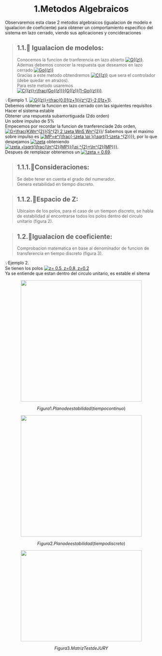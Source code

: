 # <center> 1.Metodos Algebraicos </center>

Observaremos esta clase 2 metodos algebraicos (igualacion de modelo e igualacion de coeficiente) para obtener un comportamiento especifico del sistema en lazo cerrado, viendo sus aplicaciones y concideraciones

> ## 1.1.🔑 Igualacion de modelos:
> Conocemos la funcion de tranferencia en lazo abierto <a href="http://www.alciro.org/tools/matematicas/editor-ecuaciones.jsp?eq=G{(z)}"><img src="http://www.alciro.org/cgi/tex.cgi?G{(z)}" title="G{(z)}" border="0" /></a>.\
> Ademas debemos conocer la respuesta que deseamos en lazo cerrado <a href="http://www.alciro.org/tools/matematicas/editor-ecuaciones.jsp?eq=Go{(z)}"><img src="http://www.alciro.org/cgi/tex.cgi?Go{(z)}" title="Go{(z)}" border="0" /></a>\
> Gracias a este metodo obtendremos <a href="http://www.alciro.org/tools/matematicas/editor-ecuaciones.jsp?eq=C{(z)}"><img src="http://www.alciro.org/cgi/tex.cgi?C{(z)}" title="C{(z)}" border="0" /></a> que sera el controlador (debe quedar en atrazos).\
> Para este metodo usaremos <a href="http://www.alciro.org/tools/matematicas/editor-ecuaciones.jsp?eq=C{(z)}=\frac{Go{(z)}}{G{(z)}(1-Go{(z)})}"><img src="http://www.alciro.org/cgi/tex.cgi?C{(z)}=\frac{Go{(z)}}{G{(z)}(1-Go{(z)})}" title="C{(z)}=\frac{Go{(z)}}{G{(z)}(1-Go{(z)})}" border="0" /></a>.

💡Ejemplo 1. <a href="http://www.alciro.org/tools/matematicas/editor-ecuaciones.jsp?eq=G{(z)}=\frac{0,01(z+1)}{z^{2}-2,01z+1}"><img src="http://www.alciro.org/cgi/tex.cgi?G{(z)}=\frac{0,01(z+1)}{z^{2}-2,01z+1}" title="G{(z)}=\frac{0,01(z+1)}{z^{2}-2,01z+1}" border="0" /></a>.\
Debemos obtener la funcion en lazo cerrado con las siguientes requisitos\
Hacer el sistema estable\
Obtener una respuesta subamortiguada (2do orden)\
Un sobre impulso de 5%\
Empecemos por recordar la funcion de tranferenciade 2do orden, <a href="http://www.alciro.org/tools/matematicas/editor-ecuaciones.jsp?eq=G=\frac{KWn^{2}}{S^{2} 2 \zeta WnS Wn^{2}}"><img src="http://www.alciro.org/cgi/tex.cgi?G=\frac{KWn^{2}}{S^{2} 2 \zeta WnS Wn^{2}}" title="G=\frac{KWn^{2}}{S^{2} 2 \zeta WnS Wn^{2}}" border="0" /></a>/
Sabemos que el maximo sobre impulso es <a href="http://www.alciro.org/tools/matematicas/editor-ecuaciones.jsp?eq=MP=e^{\frac{-\zeta \pi }{\sqrt{1-\zeta ^{2}}}}"><img src="http://www.alciro.org/cgi/tex.cgi?MP=e^{\frac{-\zeta \pi }{\sqrt{1-\zeta ^{2}}}}" title="MP=e^{\frac{-\zeta \pi }{\sqrt{1-\zeta ^{2}}}}" border="0" /></a>, por lo que despejamos <a href="http://www.alciro.org/tools/matematicas/editor-ecuaciones.jsp?eq=\zeta "><img src="http://www.alciro.org/cgi/tex.cgi?\zeta " title="\zeta " border="0" /></a> obteniendo <a href="http://www.alciro.org/tools/matematicas/editor-ecuaciones.jsp?eq=\zeta =\sqrt{\frac{\ln^{2}{MP}}{\pi ^{2}+\ln^{2}{MP}}}"><img src="http://www.alciro.org/cgi/tex.cgi?\zeta =\sqrt{\frac{\ln^{2}{MP}}{\pi ^{2}+\ln^{2}{MP}}}" title="\zeta =\sqrt{\frac{\ln^{2}{MP}}{\pi ^{2}+\ln^{2}{MP}}}" border="0" /></a>.\
Despues de remplazar obtenemos un <a href="http://www.alciro.org/tools/matematicas/editor-ecuaciones.jsp?eq=\zeta = 0.69"><img src="http://www.alciro.org/cgi/tex.cgi?\zeta = 0.69" title="\zeta = 0.69" border="0" /></a>.

>## 1.1.1.🔑Consideraciones:
>Se debe tener en cuenta el grado del numerador.\
>Genera estabilidad en tiempo discreto.

>## 1.1.2.🔑Espacio de Z:
>Ubicaion de los polos, para el caso de un tiempon discreto, se habla de estabilidad al encontrarse todos los polos dentro del circulo unitario (figura 2).

>## 1.2.🔑Igualacion de coeficiente:
>Comprobacion matematica en base al denominador de funcion de transferencia en tiempo discreto (figura 3).



💡Ejemplo 2.\
Se tienen los polos <a href="http://www.alciro.org/tools/matematicas/editor-ecuaciones.jsp?eq=z= 0.5, z=0.8, z=0.2"><img src="http://www.alciro.org/cgi/tex.cgi?z= 0.5, z=0.8, z=0.2" title="z= 0.5, z=0.8, z=0.2" border="0" /></a> \
Ya se entiende que estan dentro del circulo unitario, es estable el sitema

<p align="center">
<img src="https://github.com/user-attachments/assets/82230ecf-2b59-4650-96b3-fb1a859ed5e7" width="400" height="400">
 </p>

$$Figura 1. Plano de estabilidad(tiempo continuo)$$

<p align="center">
<img src="https://github.com/user-attachments/assets/8e2e79d0-eeac-4ff6-863d-02ffe018c3aa" width="400" height="400">
 </p>

$$Figura 2. Plano de estabilidad(tiempo discreto)$$

<p align="center">
<img src="https://github.com/user-attachments/assets/57eb6c8a-21b6-4be3-878e-8580416e5c2b" width="400" height="300">
 </p>

$$Figura 3. Matriz Test de JURY$$


